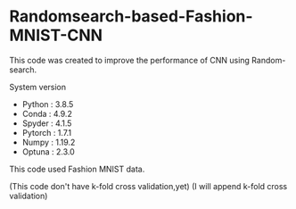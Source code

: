 Randomsearch-based-Fashion-MNIST-CNN
======================================

This code was created to improve the performance of CNN using Random-search.

System version
* Python : 3.8.5  
* Conda : 4.9.2   
* Spyder : 4.1.5   
* Pytorch : 1.7.1   
* Numpy : 1.19.2   
* Optuna : 2.3.0

This code used Fashion MNIST data.

(This code don't have k-fold cross validation,yet)
(I will append k-fold cross validation)
